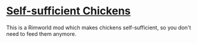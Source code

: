 # [Self-sufficient Chickens]()

This is a Rimworld mod which makes chickens self-sufficient, so you don't need to feed them anymore.

